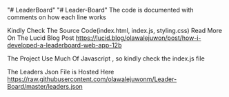 "# LeaderBoard" 
"# Leader-Board" 
The code is documented with comments on how each line works



Kindly Check The Source Code(index.html, index.js, styling.css) Read More On The Lucid Blog Post 
https://lucid.blog/olawalejuwon/post/how-i-developed-a-leaderboard-web-app-12b


The Project Use Much Of Javascript , so kindly check the index.js file

The Leaders Json File is Hosted Here 
https://raw.githubusercontent.com/olawalejuwonm/Leader-Board/master/leaders.json
